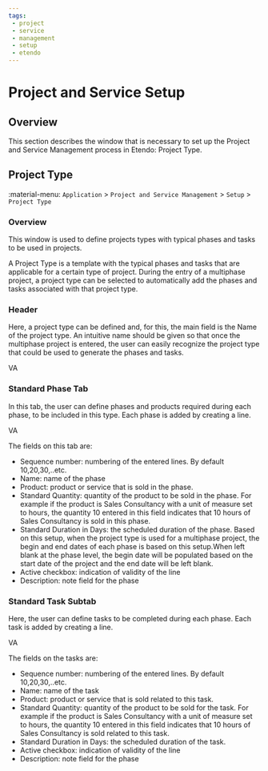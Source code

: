 ```yaml
---
tags: 
 - project
 - service
 - management
 - setup
 - etendo
---
```

# Project and Service Setup

## Overview

This section describes the window that is necessary to set up the Project and Service Management process in Etendo: Project Type.

## Project Type

:material-menu: `Application` > `Project and Service Management` > `Setup` > `Project Type`

### Overview

This window is used to define projects types with typical phases and tasks to be used in projects.

A Project Type is a template with the typical phases and tasks that are applicable for a certain type of project. During the entry of a multiphase project, a project type can be selected to automatically add the phases and tasks associated with that project type.

### Header

Here, a project type can be defined and, for this, the main field is the Name of the project type. An intuitive name should be given so that once the multiphase project is entered, the user can easily recognize the project type that could be used to generate the phases and tasks.

VA

### Standard Phase Tab

In this tab, the user can define phases and products required during each phase, to be included in this type. Each phase is added by creating a line.

VA

The fields on this tab are:

- Sequence number: numbering of the entered lines. By default 10,20,30,..etc.
- Name: name of the phase
- Product: product or service that is sold in the phase.
- Standard Quantity: quantity of the product to be sold in the phase. For example if the product is Sales Consultancy with a unit of measure set to hours, the quantity 10 entered in this field indicates that 10 hours of Sales Consultancy is sold in this phase.
- Standard Duration in Days: the scheduled duration of the phase. Based on this setup, when the project type is used for a multiphase project, the begin and end dates of each phase is based on this setup.When left blank at the phase level, the begin date will be populated based on the start date of the project and the end date will be left blank.
- Active checkbox: indication of validity of the line
- Description: note field for the phase


### Standard Task Subtab

Here, the user can define tasks to be completed during each phase. Each task is added by creating a line.

VA

The fields on the tasks are:

- Sequence number: numbering of the entered lines. By default 10,20,30,..etc.
- Name: name of the task
- Product: product or service that is sold related to this task.
- Standard Quantity: quantity of the product to be sold for the task. For example if the product is Sales Consultancy with a unit of measure set to hours, the quantity 10 entered in this field indicates that 10 hours of Sales Consultancy is sold related to this task.
- Standard Duration in Days: the scheduled duration of the task.
- Active checkbox: indication of validity of the line
- Description: note field for the phase
